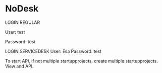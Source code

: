 # NoDesk

LOGIN REGULAR

User: test

Password: test

LOGIN SERVICEDESK
User: Esa
Password: test

To start API, if not multiple startupprojects, create multiple startupprojects. View and API.
